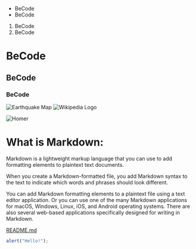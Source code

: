 * BeCode
* BeCode

1. BeCode
2. BeCode

# BeCode
## BeCode
### BeCode

![Earthquake Map](https://upload.wikimedia.org/wikipedia/commons/thumb/2/28/Map_of_earthquakes_in_Greece_1900-2017.svg/800px-Map_of_earthquakes_in_Greece_1900-2017.svg.png)
![Wikipedia Logo](https://upload.wikimedia.org/wikipedia/commons/thumb/6/63/Wikipedia_logo_puzzle_globe_spins_horizontally_and_vertically%2C_revealing_the_contents_of_all_of_its_puzzle_pieces%2C_without_background.gif/270px-Wikipedia_logo_puzzle_globe_spins_horizontally_and_vertically%2C_revealing_the_contents_of_all_of_its_puzzle_pieces%2C_without_background.gif)

![Homer](https://static-cse.canva.com/blob/604057/giphy3.gif)

# What is Markdown:

Markdown is a lightweight markup language that you can use to add formatting elements to plaintext text documents.

When you create a Markdown-formatted file, you add Markdown syntax to the text to indicate which words and phrases should look different.

You can add Markdown formatting elements to a plaintext file using a text editor application. Or you can use one of the many Markdown applications for macOS, Windows, Linux, iOS, and Android operating systems. There are also several web-based applications specifically designed for writing in Markdown.

[README.md](/README.md)

```javascript
alert("Hello!");